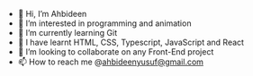 - 👋 Hi, I’m Ahbideen
- 👀 I’m interested in programming and animation
- 🌱 I’m currently learning Git
- 🌱 I have learnt HTML, CSS, Typescript, JavaScript and React
- 💞️ I’m looking to collaborate on any Front-End project
- 📫 How to reach me @ahbideenyusuf@gmail.com

<!---
bravono/bravono is a ✨ special ✨ repository because its `README.md` (this file) appears on your GitHub profile.
You can click the Preview link to take a look at your changes.
--->
